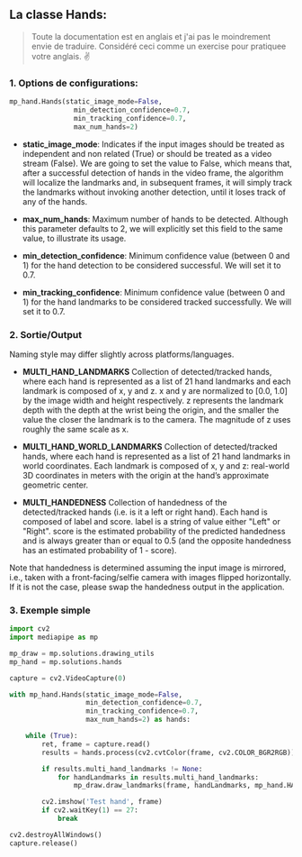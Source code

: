 ## La classe **Hands**:
>Toute la documentation est en anglais et j'ai pas le moindrement envie de traduire. Considéré ceci comme un exercise pour pratiquee votre anglais. ✌️
### 1. Options de configurations:
   ```py
   mp_hand.Hands(static_image_mode=False,      
                   min_detection_confidence=0.7,
                   min_tracking_confidence=0.7,
                   max_num_hands=2)
   ```
- **static_image_mode**: Indicates if the input images should be treated as independent and non related (True) or should be treated as a video stream (False). We are going to set the value to False, which means that, after a successful detection of hands in the video frame, the algorithm will localize the landmarks and, in subsequent frames, it will simply track the landmarks without invoking another detection, until it loses track of any of the hands.
  
- **max_num_hands**: Maximum number of hands to be detected. Although this parameter defaults to 2, we will explicitly set this field to the same value, to illustrate its usage.
  
- **min_detection_confidence**: Minimum confidence value (between 0 and 1) for the hand detection to be considered successful. We will set it to 0.7.

- **min_tracking_confidence**: Minimum confidence value (between 0 and 1) for the hand landmarks to be considered tracked successfully. We will set it to 0.7.

### 2. Sortie/Output

Naming style may differ slightly across platforms/languages.

- **MULTI_HAND_LANDMARKS**
Collection of detected/tracked hands, where each hand is represented as a list of 21 hand landmarks and each landmark is composed of x, y and z. x and y are normalized to [0.0, 1.0] by the image width and height respectively. z represents the landmark depth with the depth at the wrist being the origin, and the smaller the value the closer the landmark is to the camera. The magnitude of z uses roughly the same scale as x.

- **MULTI_HAND_WORLD_LANDMARKS**
Collection of detected/tracked hands, where each hand is represented as a list of 21 hand landmarks in world coordinates. Each landmark is composed of x, y and z: real-world 3D coordinates in meters with the origin at the hand’s approximate geometric center.

- **MULTI_HANDEDNESS**
Collection of handedness of the detected/tracked hands (i.e. is it a left or right hand). Each hand is composed of label and score. label is a string of value either "Left" or "Right". score is the estimated probability of the predicted handedness and is always greater than or equal to 0.5 (and the opposite handedness has an estimated probability of 1 - score).

Note that handedness is determined assuming the input image is mirrored, i.e., taken with a front-facing/selfie camera with images flipped horizontally. If it is not the case, please swap the handedness output in the application.

### 3. Exemple simple
```py
import cv2
import mediapipe as mp

mp_draw = mp.solutions.drawing_utils
mp_hand = mp.solutions.hands

capture = cv2.VideoCapture(0)

with mp_hand.Hands(static_image_mode=False,
                   min_detection_confidence=0.7,
                   min_tracking_confidence=0.7,
                   max_num_hands=2) as hands:

    while (True):
        ret, frame = capture.read()
        results = hands.process(cv2.cvtColor(frame, cv2.COLOR_BGR2RGB))

        if results.multi_hand_landmarks != None:
            for handLandmarks in results.multi_hand_landmarks:
                mp_draw.draw_landmarks(frame, handLandmarks, mp_hand.HAND_CONNECTIONS)

        cv2.imshow('Test hand', frame)
        if cv2.waitKey(1) == 27:
            break

cv2.destroyAllWindows()
capture.release()
```
